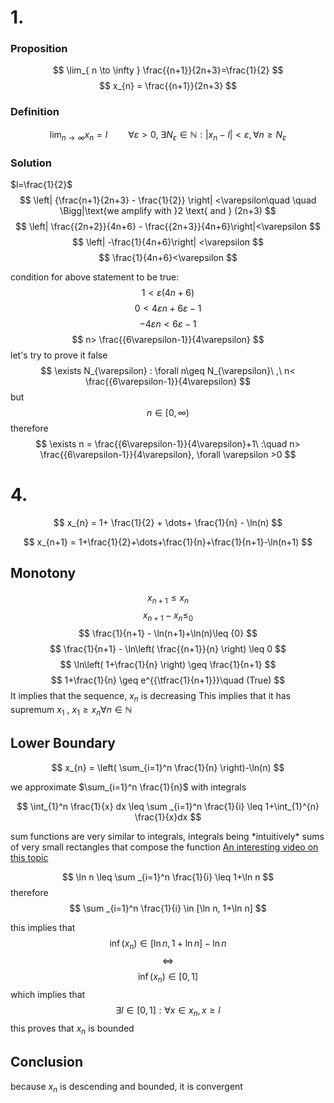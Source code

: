 

# 1.
### Proposition
$$
\lim_{ n \to \infty } \frac{{n+1}}{2n+3}=\frac{1}{2}
$$
$$
x_{n} = \frac{{n+1}}{2n+3}
$$

### Definition
$$
\lim_{  n \to \infty } x_{n} = l \quad\quad \forall \varepsilon > 0 ,\ \exists N_{\varepsilon} \in \mathbb{N} : |x_{n} - l| < \varepsilon, \forall n \geq N_{\varepsilon}
$$

### Solution
$l=\frac{1}{2}$
$$
\left| {\frac{n+1}{2n+3} - \frac{1}{2}} \right| <\varepsilon\quad \quad \Bigg|\text{we amplify with }2 \text{ and } (2n+3)
$$
$$
\left| \frac{{2n+2}}{4n+6} - \frac{{2n+3}}{4n+6}\right|<\varepsilon
$$
$$
\left| -\frac{1}{4n+6}\right| <\varepsilon
$$
$$
\frac{1}{4n+6}<\varepsilon
$$


condition for above statement to be true:
$$
1 < \varepsilon(4n+6)
$$
$$
0< 4\varepsilon n +6\varepsilon -1
$$
$$
-4\varepsilon n<6\varepsilon-1
$$
$$
n> \frac{{6\varepsilon-1}}{4\varepsilon}
$$
let's try to prove it false
$$
\exists N_{\varepsilon} : \forall n\geq N_{\varepsilon}\ ,\ n< \frac{{6\varepsilon-1}}{4\varepsilon}
$$
but
$$
n \in [0, \infty)
$$
therefore
$$
\exists n = \frac{{6\varepsilon-1}}{4\varepsilon}+1\ :\quad n> \frac{{6\varepsilon-1}}{4\varepsilon}, \forall \varepsilon >0
$$


# 4.
$$
x_{n} = 1+ \frac{1}{2} + \dots+ \frac{1}{n} - \ln(n)
$$

$$
x_{n+1} = 1+\frac{1}{2}+\dots+\frac{1}{n}+\frac{1}{n+1}-\ln(n+1)
$$
## Monotony
$$
x_{n+1} \leq x_{n}
$$
$$
x_{n+1}-x_{n}\leq_{0} 
$$
$$
 \frac{1}{n+1} - \ln(n+1)+\ln(n)\leq {0}
$$
$$
\frac{1}{n+1} - \ln\left( \frac{{n+1}}{n} \right) \leq 0
$$
$$
\ln\left( 1+\frac{1}{n} \right) \geq \frac{1}{n+1}
$$
$$
1+\frac{1}{n} \geq e^{{\tfrac{1}{n+1}}}\quad (True)
$$
It implies that the sequence, $x_{n}$ is decreasing
This implies that it has supremum $x_{1}$ , $x_{1} \geq x_{n} \forall n \in \mathbb{N}$

## Lower Boundary
$$
x_{n} = \left( \sum_{i=1}^n \frac{1}{n} \right)-\ln(n) 
$$

we approximate $\sum_{i=1}^n \frac{1}{n}$ with integrals

$$
\int_{1}^n \frac{1}{x} dx \leq \sum _{i=1}^n \frac{1}{i} \leq 1+\int_{1}^{n} \frac{1}{x}dx
$$

sum functions are very similar to integrals, integrals being \*intuitively\* sums of very small rectangles that compose the function [An interesting video on this topic](https://youtu.be/5M2RWtD4EzI?si=CzTt8DANU_ShPfAX&t=160)

$$
\ln n \leq \sum _{i=1}^n \frac{1}{i} \leq 1+\ln n
$$
therefore 
$$
\sum _{i=1}^n \frac{1}{i} \in [\ln n, 1+\ln n]
$$

this implies that 
$$
\operatorname{inf}(x_{n}) \in [\ln n, 1+\ln n] - \ln n
$$
$$
\Leftrightarrow 
$$
$$
\operatorname{inf}(x_{n}) \in [0, 1]
$$
which implies that
$$
\exists l \in [0,1] : \forall x \in x_{n}, x\geq l
$$
this proves that $x_{n}$ is bounded
## Conclusion

because $x_{n}$ is descending and bounded, it is convergent
